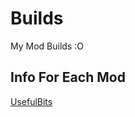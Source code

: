 Builds
======

My Mod Builds :O

Info For Each Mod
-----------------
[UsefulBits](https://github.com/ViolentMod/Builds/blob/master/UsefulBits/UsefulBitsInfo.md)
